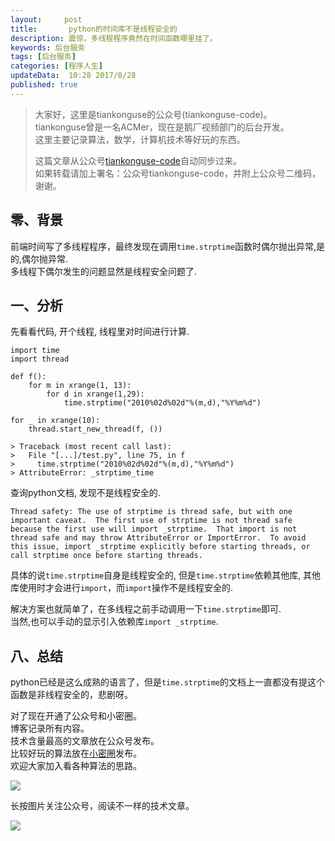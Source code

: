 ```yaml
---   
layout:     post  
title:       python的时间库不是线程安全的
description: 震惊，多线程程序竟然在时间函数哪里挂了。    
keywords: 后台服务  
tags: [后台服务]  
categories: [程序人生]  
updateData:  10:28 2017/8/28  
published: true  
---  
```

  
  
>   
> 大家好，这里是tiankonguse的公众号(tiankonguse-code)。    
> tiankonguse曾是一名ACMer，现在是鹅厂视频部门的后台开发。    
> 这里主要记录算法，数学，计算机技术等好玩的东西。   
>      
> 这篇文章从公众号[tiankonguse-code](http://mp.weixin.qq.com/s/Cte5aGAGuwAQ5tmQXTPhGw)自动同步过来。    
> 如果转载请加上署名：公众号tiankonguse-code，并附上公众号二维码，谢谢。  
>   
>    
  

## 零、背景

前端时间写了多线程程序，最终发现在调用`time.strptime`函数时偶尔抛出异常,是的,偶尔抛异常.  
多线程下偶尔发生的问题显然是线程安全问题了.  


## 一、分析

先看看代码, 开个线程, 线程里对时间进行计算.  

```
import time
import thread

def f():
    for m in xrange(1, 13):
        for d in xrange(1,29):
            time.strptime("2010%02d%02d"%(m,d),"%Y%m%d")

for _ in xrange(10):
    thread.start_new_thread(f, ())

> Traceback (most recent call last):
>   File "[...]/test.py", line 75, in f
>     time.strptime("2010%02d%02d"%(m,d),"%Y%m%d")
> AttributeError: _strptime_time
```

查询python文档, 发现不是线程安全的.  

```
Thread safety: The use of strptime is thread safe, but with one important caveat.  The first use of strptime is not thread safe because the first use will import _strptime.  That import is not thread safe and may throw AttributeError or ImportError.  To avoid this issue, import _strptime explicitly before starting threads, or call strptime once before starting threads.
```


具体的说`time.strptime`自身是线程安全的, 但是`time.strptime`依赖其他库, 其他库使用时才会进行`import`，而`import`操作不是线程安全的.  


解决方案也就简单了，在多线程之前手动调用一下`time.strptime`即可.  
当然,也可以手动的显示引入依赖库`import _strptime`.  




## 八、总结

python已经是这么成熟的语言了，但是`time.strptime`的文档上一直都没有提这个函数是非线程安全的，悲剧呀。      

  
对了现在开通了公众号和小密圈。  
博客记录所有内容。  
技术含量最高的文章放在公众号发布。  
比较好玩的算法放在[小密圈](https://wx.xiaomiquan.com/mweb/views/joingroup/join_group.html?group_id=281548515451&secret=r0krqw9fw0at24vxjxo1uo4k0h4lfe47&extra=d67ce0c25ec91252b3af846a10154c9e9d4cb50c763fee178acd68cd2c2e09ee)发布。  
欢迎大家加入看各种算法的思路。  

![](https://res.tiankonguse.com/images/tiankonguse-algorithms.png)  
  
  
长按图片关注公众号，阅读不一样的技术文章。   
  
![](https://res.tiankonguse.com/images/tiankonguse-code.gif)  
  
  